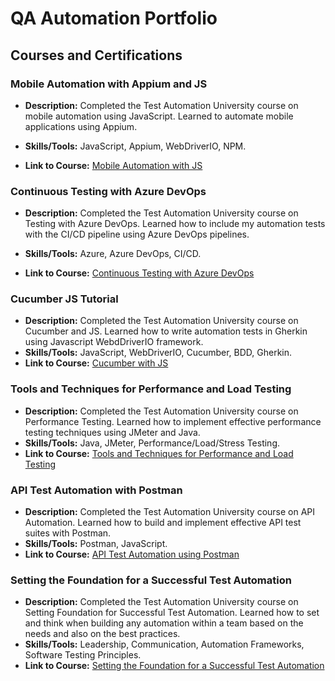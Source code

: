 # QA Automation Portfolio

## Courses and Certifications

### Mobile Automation with Appium and JS

- **Description:** Completed the Test Automation University course on mobile automation using JavaScript. Learned to automate mobile applications using Appium.

- **Skills/Tools:** JavaScript, Appium, WebDriverIO, NPM.

- **Link to Course:** [Mobile Automation with JS](https://testautomationu.applitools.com/appium-javascript-tutorial/)

### Continuous Testing with Azure DevOps

- **Description:** Completed the Test Automation University course on Testing with Azure DevOps. Learned how to include my automation tests with the CI/CD pipeline using Azure DevOps pipelines.

- **Skills/Tools:** Azure, Azure DevOps, CI/CD.

- **Link to Course:** [Continuous Testing with Azure DevOps](https://testautomationu.applitools.com/azure-devops-tutorial/)

### Cucumber JS Tutorial
- **Description:** Completed the Test Automation University course on Cucumber and JS. Learned how to write automation tests in Gherkin using Javascript WebdDriverIO framework.
- **Skills/Tools:** JavaScript, WebDriverIO, Cucumber, BDD, Gherkin.
- **Link to Course:** [Cucumber with JS](https://testautomationu.applitools.com/cucumber-javascript-tutorial/)

### Tools and Techniques for Performance and Load Testing
- **Description:** Completed the Test Automation University course on Performance Testing. Learned how to implement effective performance testing techniques using JMeter and Java.
- **Skills/Tools:** Java, JMeter, Performance/Load/Stress Testing.
- **Link to Course:** [Tools and Techniques for Performance and Load Testing](https://testautomationu.applitools.com/performance-and-load-testing/)

### API Test Automation with Postman
- **Description:** Completed the Test Automation University course on API Automation. Learned how to build and implement effective API test suites with Postman.
- **Skills/Tools:** Postman, JavaScript.
- **Link to Course:** [API Test Automation using Postman](https://testautomationu.applitools.com/postman-tutorial/)

### Setting the Foundation for a Successful Test Automation
- **Description:** Completed the Test Automation University course on Setting Foundation for Successful Test Automation. Learned how to set and think when building any automation within a team based on the needs and also on the best practices.
- **Skills/Tools:** Leadership, Communication, Automation Frameworks, Software Testing Principles.
- **Link to Course:** [Setting the Foundation for a Successful Test Automation](https://testautomationu.applitools.com/setting-a-foundation-for-successful-test-automation/)
